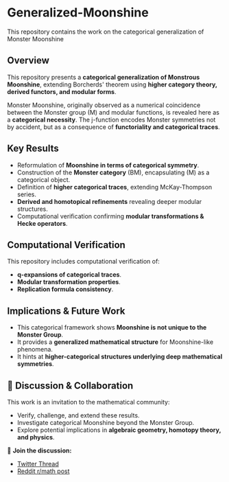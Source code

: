 # Generalized-Moonshine
This repository contains the work on the categorical generalization of Monster Moonshine

##  Overview
This repository presents a **categorical generalization of Monstrous Moonshine**, extending Borcherds' theorem using **higher category theory, derived functors, and modular forms**.

Monster Moonshine, originally observed as a numerical coincidence between the Monster group \(M\) and modular functions, is revealed here as a **categorical necessity**. The j-function encodes Monster symmetries not by accident, but as a consequence of **functoriality and categorical traces**.

##  Key Results
- Reformulation of **Moonshine in terms of categorical symmetry**.
- Construction of the **Monster category** \(BM\), encapsulating \(M\) as a categorical object.
- Definition of **higher categorical traces**, extending McKay-Thompson series.
- **Derived and homotopical refinements** revealing deeper modular structures.
- Computational verification confirming **modular transformations & Hecke operators**.

##  Computational Verification
This repository includes computational verification of:
- **q-expansions of categorical traces**.
- **Modular transformation properties**.
- **Replication formula consistency**.

##  Implications & Future Work
- This categorical framework shows **Moonshine is not unique to the Monster Group**.
- It provides a **generalized mathematical structure** for Moonshine-like phenomena.
- It hints at **higher-categorical structures underlying deep mathematical symmetries**.

## 🤝 Discussion & Collaboration
This work is an invitation to the mathematical community:
- Verify, challenge, and extend these results.
- Investigate categorical Moonshine beyond the Monster Group.
- Explore potential implications in **algebraic geometry, homotopy theory, and physics**.

📢 **Join the discussion:**
- [Twitter Thread](LINK-TO-TWEET)
- [Reddit r/math post](LINK-TO-REDDIT)
